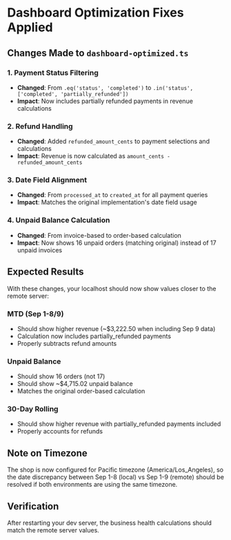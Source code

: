 # Dashboard Optimization Fixes Applied

## Changes Made to `dashboard-optimized.ts`

### 1. Payment Status Filtering

- **Changed**: From `.eq('status', 'completed')` to `.in('status', ['completed', 'partially_refunded'])`
- **Impact**: Now includes partially refunded payments in revenue calculations

### 2. Refund Handling

- **Changed**: Added `refunded_amount_cents` to payment selections and calculations
- **Impact**: Revenue is now calculated as `amount_cents - refunded_amount_cents`

### 3. Date Field Alignment

- **Changed**: From `processed_at` to `created_at` for all payment queries
- **Impact**: Matches the original implementation's date field usage

### 4. Unpaid Balance Calculation

- **Changed**: From invoice-based to order-based calculation
- **Impact**: Now shows 16 unpaid orders (matching original) instead of 17 unpaid invoices

## Expected Results

With these changes, your localhost should now show values closer to the remote server:

### MTD (Sep 1-8/9)

- Should show higher revenue (~$3,222.50 when including Sep 9 data)
- Calculation now includes partially_refunded payments
- Properly subtracts refund amounts

### Unpaid Balance

- Should show 16 orders (not 17)
- Should show ~$4,715.02 unpaid balance
- Matches the original order-based calculation

### 30-Day Rolling

- Should show higher revenue with partially_refunded payments included
- Properly accounts for refunds

## Note on Timezone

The shop is now configured for Pacific timezone (America/Los_Angeles), so the date discrepancy between Sep 1-8 (local) vs Sep 1-9 (remote) should be resolved if both environments are using the same timezone.

## Verification

After restarting your dev server, the business health calculations should match the remote server values.
